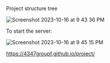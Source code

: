 Project structure tree

![Screenshot 2023-10-16 at 9 43 36 PM](https://github.com/4347groupF/project/assets/1592134/32c07e01-a80b-472c-a38e-28446b51ccef)



To start the server:



![Screenshot 2023-10-16 at 9 45 15 PM](https://github.com/4347groupF/project/assets/1592134/5dcdf6f4-533a-41a0-92a9-f4a8005fa976)


https://4347groupf.github.io/project/
